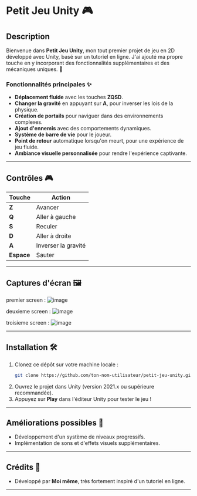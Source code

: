 # Petit Jeu Unity 🎮

## Description
Bienvenue dans **Petit Jeu Unity**, mon tout premier projet de jeu en 2D développé avec Unity, basé sur un tutoriel en ligne. J'ai ajouté ma propre touche en y incorporant des fonctionnalités supplémentaires et des mécaniques uniques. 🚀

### Fonctionnalités principales ✨
- **Déplacement fluide** avec les touches **ZQSD**.
- **Changer la gravité** en appuyant sur **A**, pour inverser les lois de la physique.
- **Création de portails** pour naviguer dans des environnements complexes.
- **Ajout d'ennemis** avec des comportements dynamiques.
- **Système de barre de vie** pour le joueur.
- **Point de retour** automatique lorsqu'on meurt, pour une expérience de jeu fluide.
- **Ambiance visuelle personnalisée** pour rendre l'expérience captivante.

---

## Contrôles 🎮
| Touche | Action                        |
|-------|-------------------------------|
| **Z** | Avancer                       |
| **Q** | Aller à gauche                |
| **S** | Reculer                       |
| **D** | Aller à droite                |
| **A** | Inverser la gravité           |
| **Espace** | Sauter                   |

---

## Captures d'écran 🖼️
premier screen :
![image](https://github.com/user-attachments/assets/33160aa5-5f1d-415e-952d-aca2171a8c74)

deuxieme screen :
![image](https://github.com/user-attachments/assets/f996e701-e929-4439-85cb-5e329792aa66)

troisieme screen :
![image](https://github.com/user-attachments/assets/6ba9e754-b05d-49ca-99de-25941900ba0c)

---

## Installation 🛠️
1. Clonez ce dépôt sur votre machine locale :
   ```bash
   git clone https://github.com/ton-nom-utilisateur/petit-jeu-unity.git
   ```
2. Ouvrez le projet dans Unity (version 2021.x ou supérieure recommandée).
3. Appuyez sur **Play** dans l'éditeur Unity pour tester le jeu !

---

## Améliorations possibles 🔮
- Développement d'un système de niveaux progressifs.
- Implémentation de sons et d'effets visuels supplémentaires.

---

## Crédits 👏
- Développé par **Moi même**, très fortement inspiré d'un tutoriel en ligne.
---

